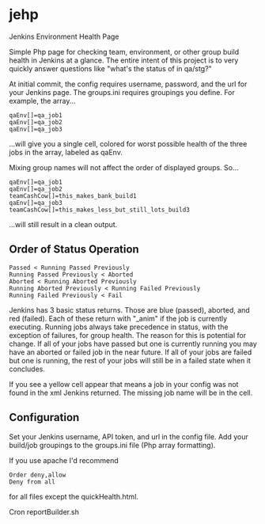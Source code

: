 jehp
====

Jenkins Environment Health Page

Simple Php page for checking team, environment, or other group build health in Jenkins at a glance.
The entire intent of this project is to very quickly answer questions like "what's the status of <your build> in qa/stg?"

At initial commit, the config requires username, password, and the url for your Jenkins page.
The groups.ini requires groupings you define. For example, the array...
```
qaEnv[]=qa_job1
qaEnv[]=qa_job2
qaEnv[]=qa_job3
```
...will give you a single cell, colored for worst possible health of the three jobs in the array, labeled as qaEnv.

Mixing group names will not affect the order of displayed groups. So...
```
qaEnv[]=qa_job1
qaEnv[]=qa_job2
teamCashCow[]=this_makes_bank_build1
qaEnv[]=qa_job3
teamCashCow[]=this_makes_less_but_still_lots_build3
```
...will still result in a clean output.

Order of Status Operation
-------------------------
```
Passed < Running Passed Previously
Running Passed Previously < Aborted
Aborted < Running Aborted Previously
Running Aborted Previously < Running Failed Previously 
Running Failed Previously < Fail
```

Jenkins has 3 basic status returns. Those are blue (passed), aborted, and red (failed). Each of these return with "_anim" if the job is currently executing.
Running jobs always take precedence in status, with the exception of failures, for group health. The reason for this is potential for change. If all of your jobs have passed but one is currently running you may have an aborted or failed job in the near future. If all of your jobs are failed but one is running, the rest of your jobs will still be in a failed state when it concludes.

If you see a yellow cell appear that means a job in your config was not found in the xml Jenkins returned. The missing job name will be in the cell.

Configuration
-------------
Set your Jenkins username, API token, and url in the config file.
Add your build/job groupings to the groups.ini file (Php array formatting).

If you use apache I'd recommend
```
Order deny,allow
Deny from all
```
for all files except the quickHealth.html.

Cron reportBuilder.sh


